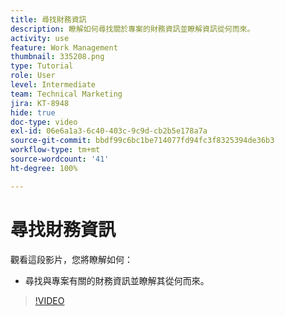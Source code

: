 ```yaml
---
title: 尋找財務資訊
description: 瞭解如何尋找關於專案的財務資訊並瞭解資訊從何而來。
activity: use
feature: Work Management
thumbnail: 335208.png
type: Tutorial
role: User
level: Intermediate
team: Technical Marketing
jira: KT-8948
hide: true
doc-type: video
exl-id: 06e6a1a3-6c40-403c-9c9d-cb2b5e178a7a
source-git-commit: bbdf99c6bc1be714077fd94fc3f8325394de36b3
workflow-type: tm+mt
source-wordcount: '41'
ht-degree: 100%

---
```


# 尋找財務資訊

觀看這段影片，您將瞭解如何：

* 尋找與專案有關的財務資訊並瞭解其從何而來。

>[!VIDEO](https://video.tv.adobe.com/v/335208/?quality=12&learn=on&enablevpops=1)
